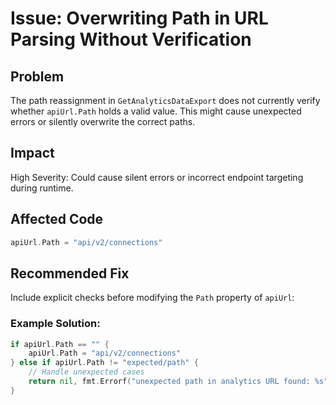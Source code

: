 # Issue: Overwriting Path in URL Parsing Without Verification

## Problem
The path reassignment in `GetAnalyticsDataExport` does not currently verify whether `apiUrl.Path` holds a valid value. This might cause unexpected errors or silently overwrite the correct paths.

## Impact
High Severity: Could cause silent errors or incorrect endpoint targeting during runtime.

## Affected Code
```go
apiUrl.Path = "api/v2/connections"
```

## Recommended Fix
Include explicit checks before modifying the `Path` property of `apiUrl`:

### Example Solution:
```go
if apiUrl.Path == "" {
	apiUrl.Path = "api/v2/connections"
} else if apiUrl.Path != "expected/path" {
	// Handle unexpected cases
	return nil, fmt.Errorf("unexpected path in analytics URL found: %s", apiUrl.Path)
}
```